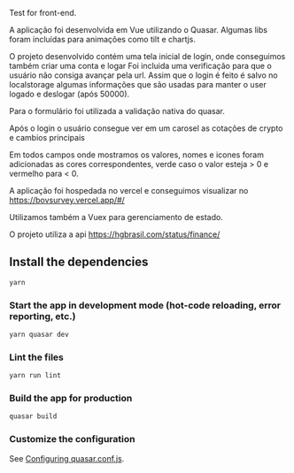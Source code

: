 
Test for front-end.

A aplicação foi desenvolvida em Vue utilizando o Quasar. Algumas libs foram incluídas para animações como tilt e chartjs.

O projeto desenvolvido contém uma tela inicial de login, onde conseguimos também criar uma conta e logar
Foi incluida uma verificação para que o usuário não consiga avançar pela url. Assim que o login é feito é salvo no localstorage algumas informações que são
usadas para manter o user logado e deslogar (após 50000).

Para o formulário foi utilizada a validação nativa do quasar.

Após o login o usuário consegue ver em um carosel as cotações de crypto e cambios principais

Em todos campos onde mostramos os valores, nomes e icones foram adicionadas as cores correspondentes, verde caso o valor esteja > 0 e vermelho para < 0.

A aplicação foi hospedada no vercel e conseguimos visualizar no https://bovsurvey.vercel.app/#/

Utilizamos também a Vuex para gerenciamento de estado.

O projeto utiliza a api
https://hgbrasil.com/status/finance/


## Install the dependencies
```bash
yarn
```

### Start the app in development mode (hot-code reloading, error reporting, etc.)
```bash
yarn quasar dev
```

### Lint the files
```bash
yarn run lint
```

### Build the app for production
```bash
quasar build
```

### Customize the configuration
See [Configuring quasar.conf.js](https://quasar.dev/quasar-cli/quasar-conf-js).
